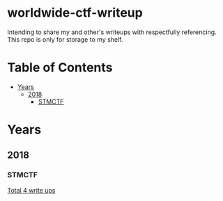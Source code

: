 # worldwide-ctf-writeup
Intending to share my and other's writeups with respectfully referencing. This repo is only for storage to my shelf.

# Table of Contents

- [Years](#years)
  * [2018](#2018)
    + [STMCTF](#stmctf)
    
    
<!-- toc -->


# Years

## 2018

### STMCTF

[Total 4 write ups](https://github.com/legendarynacar/worldwide-ctf-writeup/STMCTF-2018)
